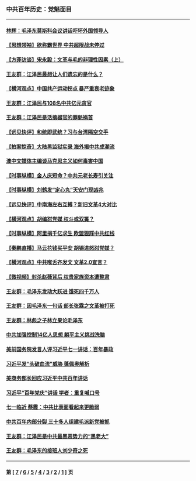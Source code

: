 ### 中共百年历史：党魁面目
---
#### [林辉：毛泽东莫斯科会议讲话吓坏外国领导人](../../pages/nf1176107/n13917931.md?07220430) 
#### [【思想领袖】欲称霸世界 中共超限战未停过](../../pages/nf1176107/n13745142.md?07220430) 
#### [【方菲访谈】宋永毅：文革与毛的非理性因素（上）](../../pages/nf1176107/n13469956.md?07220430) 
#### [王友群：江泽民最想让人们遗忘的是什么？](../../pages/nf1176107/n13408949.md?07220430) 
#### [【横河观点】中国共产运动拐点 暴严重衰老迹象](../../pages/nf1176107/n13388333.md?07220430) 
#### [王友群：江泽民与108名中共亿元贪官](../../pages/nf1176107/n13352358.md?07220430) 
#### [王友群：江泽民是活摘器官的罪魁祸首](../../pages/nf1176107/n13336903.md?07220430) 
#### [【远见快评】和统即武统？习与台湾隔空交手](../../pages/nf1176107/n13297739.md?07220430) 
#### [【拍案惊奇】大陆黑监狱实录 海外揭中共成潮流](../../pages/nf1176107/n13288853.md?07220430) 
#### [澳中文媒体主编谈马克思主义如何毒害中国](../../pages/nf1176107/n13257387.md?07220430) 
#### [【时事纵横】金人庆短命？中共元老长寿引关注](../../pages/nf1176107/n13217934.md?07220430) 
#### [【时事纵横】刘鹤发“定心丸”天安门现凶兆](../../pages/nf1176107/n13215416.md?07220430) 
#### [【远见快评】中南海左右互搏？新旧文革4大对比](../../pages/nf1176107/n13214745.md?07220430) 
#### [【横河观点】胡编怼党媒 权斗或双簧？](../../pages/nf1176107/n13210864.md?07220430) 
#### [【时事纵横】阿里捐千亿求生 欧盟狠踩中共红线](../../pages/nf1176107/n13206431.md?07220430) 
#### [【秦鹏直播】马云花钱买平安 胡锡进怒怼党媒？](../../pages/nf1176107/n13206392.md?07220430) 
#### [【横河观点】中共喉舌齐发文 文革2.0宣言？](../../pages/nf1176107/n13201248.md?07220430) 
#### [【微视频】封杀赵薇背后 权贵家族资本遭整肃](../../pages/nf1176107/n13197798.md?07220430) 
#### [王友群：毛泽东发动大跃进 饿死四千万人](../../pages/nf1176107/n13177158.md?07220430) 
#### [王友群：因毛泽东一句话 部长张霖之文革被打死](../../pages/nf1176107/n13161711.md?07220430) 
#### [王友群：林彪之子林立果论毛泽东](../../pages/nf1176107/n13128622.md?07220430) 
#### [中共加强控制14亿人思想 躺平主义挑战洗脑](../../pages/nf1176107/n13094299.md?07220430) 
#### [美前国务院发言人评习近平七一讲话：百年暴政](../../pages/nf1176107/n13066986.md?07220430) 
#### [习近平发“头破血流”威胁 蓬佩奥解析](../../pages/nf1176107/n13063604.md?07220430) 
#### [美商务部长回应习近平中共百年讲话](../../pages/nf1176107/n13062903.md?07220430) 
#### [习近平“百年党庆”讲话 学者：重复喊口号](../../pages/nf1176107/n13061411.md?07220430) 
#### [七一临近 蔡霞：中共比表面看起来更脆弱](../../pages/nf1176107/n13056418.md?07220430) 
#### [中共百年内部分裂 三十多人组建毛派新党被抓](../../pages/nf1176107/n13044023.md?07220430) 
#### [王友群：江泽民是中共最黑恶势力的“黑老大”](../../pages/nf1176107/n13022180.md?07220430) 
#### [王友群：毛泽东的接班人刘少奇之死](../../pages/nf1176107/n12991772.md?07220430) 

---
#### 第 [ [7](./7.md?07220430) / [6](./6.md?07220430) / [5](./5.md?07220430) / [4](./4.md?07220430) / [3](./3.md?07220430) / [2](./2.md?07220430) / [1](./1.md?07220430) ] 页
